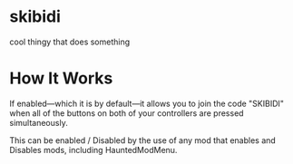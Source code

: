 # skibidi
cool thingy that does something

# How It Works
If enabled—which it is by default—it allows you to join the code "SKIBIDI" when all of the buttons on both of your controllers are pressed simultaneously.

This can be enabled / Disabled by the use of any mod that enables and Disables mods, including HauntedModMenu.
